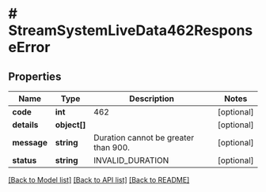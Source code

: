 # # StreamSystemLiveData462ResponseError

## Properties

Name | Type | Description | Notes
------------ | ------------- | ------------- | -------------
**code** | **int** | 462 | [optional]
**details** | **object[]** |  | [optional]
**message** | **string** | Duration cannot be greater than 900. | [optional]
**status** | **string** | INVALID_DURATION | [optional]

[[Back to Model list]](../../README.md#models) [[Back to API list]](../../README.md#endpoints) [[Back to README]](../../README.md)
